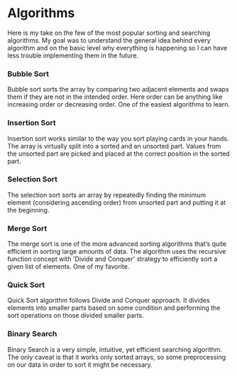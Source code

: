 # Algorithms

Here is my take on the few of the most popular sorting and searching algorithms. My goal was to understand the general idea behind every algorithm and on the basic level why everything is happening so I can have less trouble implementing them in the future.

### Bubble Sort

Bubble sort sorts the array by comparing two adjacent elements and swaps them if they are not in the intended order. Here order can be anything like increasing order or decreasing order. One of the easiest algorithms to learn.

### Insertion Sort

Insertion sort works similar to the way you sort playing cards in your hands. The array is virtually split into a sorted and an unsorted part. Values from the unsorted part are picked and placed at the correct position in the sorted part.

### Selection Sort

The selection sort sorts an array by repeatedly finding the minimum element (considering ascending order) from unsorted part and putting it at the beginning.

### Merge Sort

The merge sort is one of the more advanced sorting algorithms that’s quite efficient in sorting large amounts of data. The algorithm uses the recursive function concept with 'Divide and Conquer' strategy to efficiently sort a given list of elements. One of my favorite.

### Quick Sort

Quick Sort algorithm follows Divide and Conquer approach. It divides elements into smaller parts based on some condition and performing the sort operations on those divided smaller parts.

### Binary Search

Binary Search is a very simple, intuitive, yet efficient searching algorithm. The only caveat is that it works only sorted arrays, so some preprocessing on our data in order to sort it might be necessary.
